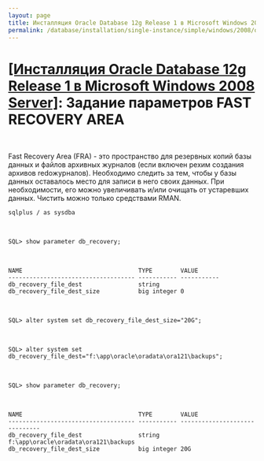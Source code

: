 ```yaml
---
layout: page
title: Инсталляция Oracle Database 12g Release 1 в Microsoft Windows 2008 Server
permalink: /database/installation/single-instance/simple/windows/2008/oracle/12.1/oracle-setup-fast-recovery-area-params/
---
```


# <a href="/database/installation/single-instance/simple/windows/2008/oracle/12.1/">[Инсталляция Oracle Database 12g Release 1 в Microsoft Windows 2008 Server]</a>: Задание параметров FAST RECOVERY AREA

<br/>


Fast Recovery Area (FRA) - это пространство для резервных копий базы данных и файлов архивных журналов (если включен рехим создания архивов redoжурналов). Необходимо следить за тем, чтобы у базы данных оставалось место для записи в него своих данных. При необходимости, его можно увеличивать и/или очищать от устаревших данных. Чистить можно только средствами RMAN.


    sqlplus / as sysdba

<br/>

    SQL> show parameter db_recovery;

<br/>

    NAME                                 TYPE        VALUE
    ------------------------------------ ----------- -----------
    db_recovery_file_dest                string
    db_recovery_file_dest_size           big integer 0



<br/>

    SQL> alter system set db_recovery_file_dest_size="20G";

<br/>

    SQL> alter system set db_recovery_file_dest="f:\app\oracle\oradata\ora121\backups";

<br/>

    SQL> show parameter db_recovery;

<br/>

    NAME                                 TYPE        VALUE
    ------------------------------------ ----------- ------------------------------
    db_recovery_file_dest                string      f:\app\oracle\oradata\ora121\backups
    db_recovery_file_dest_size           big integer 20G
